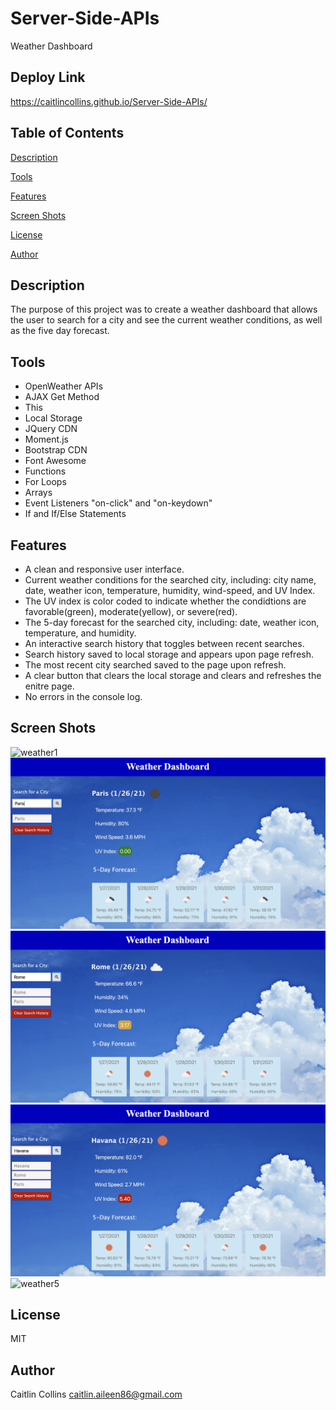 # Server-Side-APIs
Weather Dashboard

## Deploy Link ##
https://caitlincollins.github.io/Server-Side-APIs/

## Table of Contents

[Description](https://github.com/CaitlinCollins/Server-Side-APIs#description)

[Tools](https://github.com/CaitlinCollins/Server-Side-APIs#Tools)

[Features](https://github.com/CaitlinCollins/Server-Side-APIs#features)

[Screen Shots](https://github.com/CaitlinCollins/Server-Side-APIs#screen-shots)

[License](https://github.com/CaitlinCollins/Server-Side-APIs#license)

[Author](https://github.com/CaitlinCollins/Server-Side-APIs#author)


## Description

The purpose of this project was to create a weather dashboard that allows the user to search for a city and see the current weather conditions, as well as the five day forecast. 
## Tools

- OpenWeather APIs
- AJAX Get Method
- This
- Local Storage
- JQuery CDN
- Moment.js
- Bootstrap CDN
- Font Awesome
- Functions
- For Loops
- Arrays
- Event Listeners "on-click" and "on-keydown"
- If and If/Else Statements

## Features

- A clean and responsive user interface.
- Current weather conditions for the searched city, including: city name, date, weather icon, temperature, humidity, wind-speed, and UV Index.
- The UV index is color coded to indicate whether the condidtions are favorable(green), moderate(yellow), or severe(red).
- The 5-day forecast for the searched city, including: date, weather icon, temperature, and humidity.
- An interactive search history that toggles between recent searches.
- Search history saved to local storage and appears upon page refresh.
- The most recent city searched saved to the page upon refresh.
- A clear button that clears the local storage and clears and refreshes the enitre page.
- No errors in the console log.

## Screen Shots ## 
![weather1](https://github.com/CaitlinCollins/Server-Side-APIs/blob/main/assets/screenshots/weather1.png)
![weather2](https://github.com/CaitlinCollins/Server-Side-APIs/blob/main/assets/screenshots/weather2.png)
![weather3](https://github.com/CaitlinCollins/Server-Side-APIs/blob/main/assets/screenshots/weather3.png)
![weather4](https://github.com/CaitlinCollins/Server-Side-APIs/blob/main/assets/screenshots/weather4.png)
![weather5](https://github.com/CaitlinCollins/Server-Side-APIs/blob/main/assets/screenshots/weather5.png)

## License ##

MIT

## Author ##

Caitlin Collins caitlin.aileen86@gmail.com
